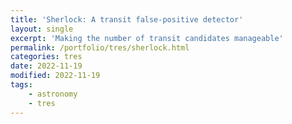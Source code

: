 ```yaml
---
title: 'Sherlock: A transit false-positive detector'
layout: single
excerpt: 'Making the number of transit candidates manageable'
permalink: /portfolio/tres/sherlock.html
categories: tres
date: 2022-11-19
modified: 2022-11-19
tags:
    - astronomy
    - tres
---
```


<!-- textlint-disable no-dead-link -->
<!-- textlint-disable unexpanded-acronym -->
